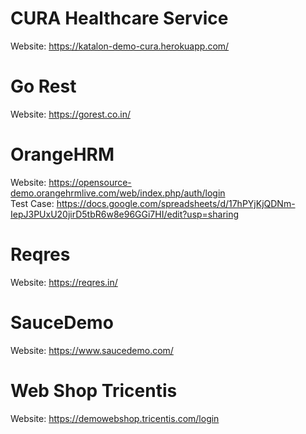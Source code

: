 # CURA Healthcare Service
Website: https://katalon-demo-cura.herokuapp.com/

# Go Rest
Website: https://gorest.co.in/

# OrangeHRM
Website: https://opensource-demo.orangehrmlive.com/web/index.php/auth/login <br>
Test Case: https://docs.google.com/spreadsheets/d/17hPYjKjQDNm-IepJ3PUxU20jirD5tbR6w8e96GGi7HI/edit?usp=sharing

# Reqres
Website: https://reqres.in/

# SauceDemo
Website: https://www.saucedemo.com/

# Web Shop Tricentis
Website: https://demowebshop.tricentis.com/login

